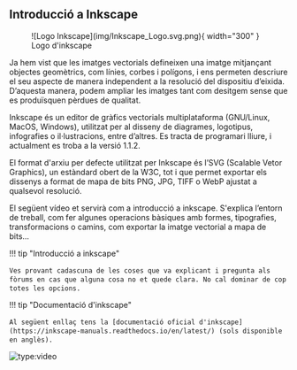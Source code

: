 ## Introducció a Inkscape
<figure markdown>
  ![Logo Inkscape](img/Inkscape_Logo.svg.png){ width="300" }
  <figcaption>Logo d'inkscape</figcaption>
</figure>


Ja hem vist que les imatges vectorials defineixen una imatge mitjançant objectes geomètrics, com línies, corbes i polígons, i ens permeten descriure el seu aspecte de manera independent a la resolució del dispositiu d’eixida. D’aquesta manera, podem ampliar les imatges tant com desitgem sense que es produïsquen pèrdues de qualitat.

Inkscape és un editor de gràfics vectorials multiplataforma (GNU/Linux, MacOS, Windows), utilitzat per al disseny de diagrames, logotipus, infografies o il·lustracions, entre d’altres. Es tracta de programari lliure, i actualment es troba a la versió 1.1.2.

El format d'arxiu per defecte utilitzat per Inkscape és l’SVG (Scalable Vetor Graphics), un estàndard obert de la W3C, tot i que permet exportar els dissenys a format de mapa de bits PNG, JPG, TIFF o WebP ajustat a qualsevol resolució.

El següent vídeo et servirà com a introducció a inkscape. S'explica l’entorn de treball, com fer algunes operacions bàsiques amb formes, tipografies, transformacions o camins, com exportar la imatge vectorial a mapa de bits...

!!! tip "Introducció a inkscape"

    Ves provant cadascuna de les coses que va explicant i pregunta als fòrums en cas que alguna cosa no et quede clara. No cal dominar de cop totes les opcions.

!!! tip "Documentació d'inkscape"

    Al següent enllaç tens la [documentació oficial d'inkscape](https://inkscape-manuals.readthedocs.io/en/latest/) (sols disponible en anglès).


![type:video](https://www.youtube.com/embed/TKpchk09Rqg)